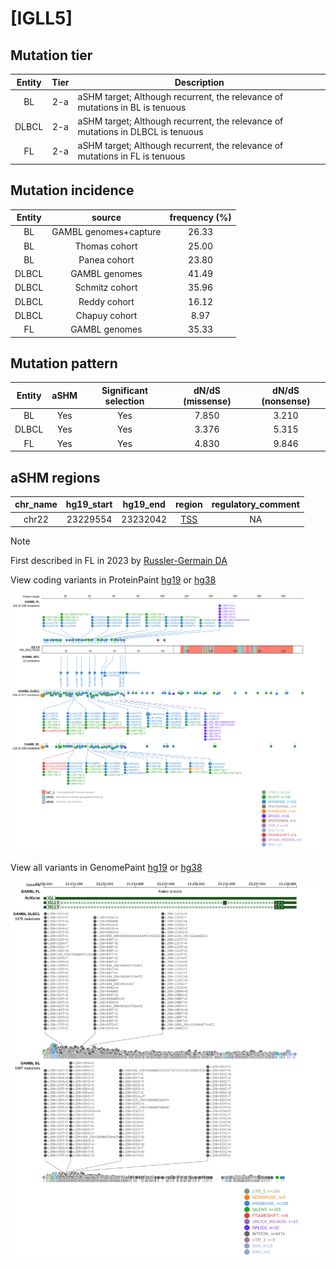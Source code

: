 # [IGLL5]

## Mutation tier

|Entity|Tier|Description                              |
|:------:|:----:|-----------------------------------------|
|BL    |2-a | aSHM target; Although recurrent, the relevance of mutations in BL is tenuous    |
|DLBCL |2-a | aSHM target; Although recurrent, the relevance of mutations in DLBCL is tenuous |
|FL    |2-a | aSHM target; Although recurrent, the relevance of mutations in FL is tenuous    |
## Mutation incidence

|Entity|source               |frequency (%)|
|:------:|:---------------------:|:-------------:|
|BL    |GAMBL genomes+capture|26.33        |
|BL    |Thomas cohort        |25.00        |
|BL    |Panea cohort         |23.80        |
|DLBCL |GAMBL genomes        |41.49        |
|DLBCL |Schmitz cohort       |35.96        |
|DLBCL |Reddy cohort         |16.12        |
|DLBCL |Chapuy cohort        | 8.97        |
|FL    |GAMBL genomes        |35.33        |

## Mutation pattern

|Entity|aSHM|Significant selection|dN/dS (missense)|dN/dS (nonsense)|
|:------:|:----:|:---------------------:|:----------------:|:----------------:|
|BL    |Yes |Yes                  |7.850           |3.210           |
|DLBCL |Yes |Yes                  |3.376           |5.315           |
|FL    |Yes |Yes                  |4.830           |9.846           |

## aSHM regions

|chr_name|hg19_start|hg19_end|region                                                                                    |regulatory_comment|
|:--------:|:----------:|:--------:|:------------------------------------------------------------------------------------------:|:------------------:|
|chr22   |23229554  |23232042|[TSS](https://genome.ucsc.edu/s/rdmorin/GAMBL%20hg19?position=chr22%3A23229554%2D23232042)|NA                |

> [!NOTE]
> First described in FL in 2023 by [Russler-Germain DA](https://pubmed.ncbi.nlm.nih.gov/37493986)


View coding variants in ProteinPaint [hg19](https://www.bcgsc.ca/downloads/morinlab/GAMBL/test/genes/IGLL5_protein.html)  or [hg38](https://www.bcgsc.ca/downloads/morinlab/GAMBL/test/genes/IGLL5_protein_hg38.html)

![image](images/proteinpaint/IGLL5_NM_001178126.svg)

View all variants in GenomePaint [hg19](https://www.bcgsc.ca/downloads/morinlab/GAMBL/test/genes/IGLL5.html)  or [hg38](https://www.bcgsc.ca/downloads/morinlab/GAMBL/test/genes/IGLL5_hg38.html)

![image](images/proteinpaint/IGLL5.svg)
